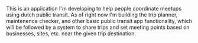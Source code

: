 This is an application I'm developing to help people coordinate meetups using dutch public transit. 
As of right now I'm building the trip planner, maintenence checker, and other basic public transit app functionality, which will be followed by a system to share trips and set meeting points based on businesses, sites, etc. near the given trip destination. 
